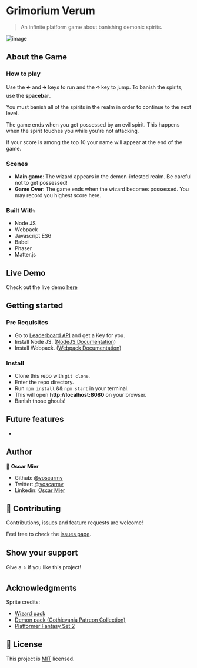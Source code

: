 # Grimorium Verum
> An infinite platform game about banishing demonic spirits.

![image](https://user-images.githubusercontent.com/2739245/92928704-19051a00-f405-11ea-8322-49c5a103a514.png)

## About the Game

### How to play
Use the 🡰 and 🡲 keys to run and the 🡱 key to jump. To banish the spirits, use the **spacebar**.

You must banish all of the spirits in the realm in order to continue to the next level.

The game ends when you get possessed by an evil spirit. This happens when the spirit touches you while you're not attacking.

If your score is among the top 10 your name will appear at the end of the game.

### Scenes
- **Main game**: The wizard appears in the demon-infested realm. Be careful not to get possessed!
- **Game Over**: The game ends when the wizard becomes possessed. You may record you highest score here.

### Built With

- Node JS
- Webpack
- Javascript ES6
- Babel
- Phaser
- Matter.js

## Live Demo

Check out the live demo [here](https://grimoriumverum.netlify.app/)

## Getting started

### Pre Requisites

- Go to [Leaderboard API](https://www.notion.so/Leaderboard-API-service-24c0c3c116974ac49488d4eb0267ade3) and get a Key for you.
- Install Node JS. ([NodeJS Documentation](https://nodejs.org/en/docs/)) 
- Install Webpack. ([Webpack Documentation](https://webpack.js.org/guides/installation/)) 

### Install

- Clone this repo with `git clone`.
- Enter the repo directory.
- Run `npm install` && `npm start` in your terminal.
- This will open **http://localhost:8080** on your browser.
- Banish those ghouls!

## Future features
- 

## Author

👤 **Oscar Mier**
- Github: [@voscarmv](https://github.com/voscarmv)
- Twitter: [@voscarmv](https://twitter.com/voscarmv)
- Linkedin: [Oscar Mier](https://www.linkedin.com/in/oscar-mier-072984196/) 


## 🤝 Contributing

Contributions, issues and feature requests are welcome!

Feel free to check the [issues page](../../issues/).


## Show your support

Give a ⭐️ if you like this project!


## Acknowledgments

Sprite credits:
- [Wizard pack](https://luizmelo.itch.io/wizard-pack)
- [Demon pack (Gothicvania Patreon Collection)](https://ansimuz.itch.io/gothicvania-patreon-collection)
- [Platformer Fantasy Set 2](https://szadiart.itch.io/platformer-fantasy-set2)

## 📝 License

This project is [MIT](./LICENSE) licensed.

